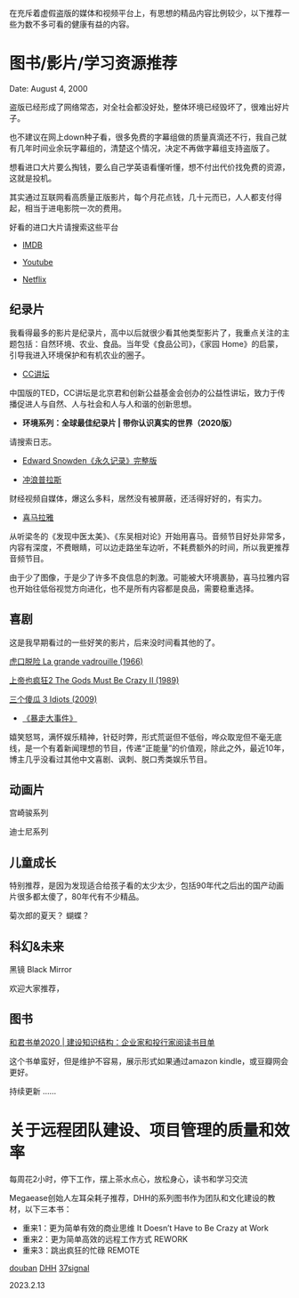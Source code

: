 
在充斥着虚假盗版的媒体和视频平台上，有思想的精品内容比例较少，以下推荐一些为数不多可看的健康有益的内容。


# 图书/影片/学习资源推荐

Date: August 4, 2000

盗版已经形成了网络常态，对全社会都没好处，整体环境已经毁坏了，很难出好片子。

也不建议在网上down种子看，很多免费的字幕组做的质量真滴还不行，我自己就有几年时间业余玩字幕组的，清楚这个情况，决定不再做字幕组支持盗版了。

想看进口大片要么掏钱，要么自己学英语看懂听懂，想不付出代价找免费的资源，这就是投机。

其实通过互联网看高质量正版影片，每个月花点钱，几十元而已，人人都支付得起，相当于进电影院一次的费用。

好看的进口大片请搜索这些平台

- [IMDB](https://www.imdb.com/)

- [Youtube](https://youtube.com/)

- [Netflix](https://www.netflix.com/)



## 纪录片

我看得最多的影片是纪录片，高中以后就很少看其他类型影片了，我重点关注的主题包括：自然环境、农业、食品。当年受《食品公司》，《家园 Home》的启蒙，引导我进入环境保护和有机农业的圈子。

- [CC讲坛](http://ccjt.tv/) 

中国版的TED，CC讲坛是北京君和创新公益基金会创办的公益性讲坛，致力于传播促进人与自然、人与社会和人与人和谐的创新思想。 

- **环境系列：全球最佳纪录片 | 带你认识真实的世界（2020版）**

请搜索日志。


- [Edward Snowden《永久记录》完整版](https://a.temporaryrecord.com/)


- [冲浪普拉斯](https://weibo.com/p/1005057339115129)
 
财经视频自媒体，爆这么多料，居然没有被屏蔽，还活得好好的，有实力。

- [喜马拉雅](https://www.ximalaya.com/)

从听梁冬的《发现中医太美》、《东吴相对论》开始用喜马。音频节目好处非常多，内容有深度，不费眼睛，可以边走路坐车边听，不耗费额外的时间，所以我更推荐音频节目。

由于少了图像，于是少了许多不良信息的刺激。可能被大环境裹胁，喜马拉雅内容也开始往低俗视觉方向进化，也不是所有内容都是良品，需要稳重选择。

## 喜剧

这是我早期看过的一些好笑的影片，后来没时间看其他的了。

[虎口脱险 La grande vadrouille (1966)](https://www.imdb.com/title/tt0060474)

[上帝也疯狂2 The Gods Must Be Crazy II (1989)](https://www.imdb.com/title/tt0097443)

[三个傻瓜 3 Idiots (2009)](https://www.imdb.com/title/tt1187043)

- [《暴走大事件》](https://space.bilibili.com/883968) 

嬉笑怒骂，满怀娱乐精神，针砭时弊，形式荒诞但不低俗，哗众取宠但不毫无底线，是一个有着新闻理想的节目，传递“正能量”的价值观，除此之外，最近10年，博主几乎没看过其他中文喜剧、讽刺、脱口秀类娱乐节目。

## 动画片

宫崎骏系列

迪士尼系列

## 儿童成长

特别推荐，是因为发现适合给孩子看的太少太少，包括90年代之后出的国产动画片很多都太傻了，80年代有不少精品。

菊次郎的夏天？ 蝴蝶？

## 科幻&未来

黑镜 Black Mirror

欢迎大家推荐，

## 图书

[和君书单2020 | 建设知识结构：企业家和投行家阅读书目单](https://mp.weixin.qq.com/s/knyyUNiesFBm1e4q-jg5GA)

这个书单蛮好，但是维护不容易，展示形式如果通过amazon kindle，或豆瓣网会更好。


持续更新 ……




# 关于远程团队建设、项目管理的质量和效率

每周花2小时，停下工作，摆上茶水点心，放松身心，读书和学习交流

Megaease创始人左耳朵耗子推荐，DHH的系列图书作为团队和文化建设的教材，以下三本书：

- 重来1：更为简单有效的商业思维 It Doesn’t Have to Be Crazy at Work
- 重来2：更为简单高效的远程工作方式 REWORK
- 重来3：跳出疯狂的忙碌 REMOTE

[douban](https://book.douban.com/author/1106787/) 
[DHH](https://dhh.dk/#rework) 
[37signal](https://37signals.com/books)

2023.2.13